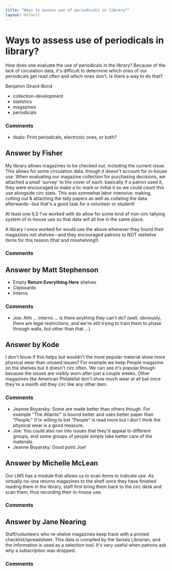 ```yaml
---
title: "Ways to assess use of periodicals in library?"
layout: default
---
```

Ways to assess use of periodicals in library?
=====================
How does one evaluate the use of periodicals in the library? Because of
the lack of circulation data, it's difficult to determine which ones of
our periodicals get read often and which ones don't. Is there a way to
do that?

Benjamin Girard-Bond

<ul class="tags"><li class="tag">collection-development</li><li class="tag">statistics</li><li class="tag">magazines</li><li class="tag">periodicals</li></ul>

### Comments ###
* dsalo: Print periodicals, electronic ones, or both?


Answer by Fisher
----------------
My library allows magazines to be checked out, including the current
issue. This allows for some circulation data, though it doesn't account
for in-house use. When evaluating our magazine collection for purchasing
decisions, we attached a small 'survey' to the cover of each: basically
if a patron used it, they were encouraged to make a tic mark or initial
it so we could count this use alongside circ stats. This was somewhat
labor intensive: making, cutting out & attaching the tally papers as
well as collating the data afterwards--but that's a good task for a
volunteer or student!

At least one ILS I've worked with do allow for some kind of non-circ
tallying system of in-house use so that data will all live in the same
place.

A library I once worked for would use the above whenever they found
their magazines not shelves--and they encouraged patrons to NOT reshelve
items for this reason (that and misshelving!).

### Comments ###

Answer by Matt Stephenson
----------------
-   Empty **Return Everything Here** shelves
-   Clipboards
-   Interns


### Comments ###
* Joe: Ahh ... interns ... is there anything they can't do? (well, obviously,
there are legal restrictions, and we're still trying to train them to
phase through walls, but other than that ...)

Answer by Kode
----------------
I don't know if this helps but wouldn't the more popular material show
more physical wear than unused issues? For example we keep People
magazine on the shelves but it doesn't circ often. We can see it's
popular though because the issues are visibly worn after just a couple
weeks. Other magazines like American Philatelist don't show much wear at
all but once they're a month old they circ like any other item.

### Comments ###
* Jeanne Boyarsky: Some are made better than others though. For example "The Atlantic" is
bound better and uses better paper than "People." (I'm willing to bet
"People" is read more but I don't think the physical wear is a good
measure.
* Joe: You could also run into issues that they'd appeal to different groups,
and some groups of people simply take better care of the materials.
* Jeanne Boyarsky: Good point Joe!

Answer by Michelle McLean
----------------
Our LMS has a module that allows us to scan items to indicate use. As
virtually no-one returns magazines to the shelf once they have finished
reading them in the library, staff first bring them back to the circ
desk and scan them, thus recording their in-house use.

### Comments ###

Answer by Jane Nearing
----------------
Staff/volunteers who re-shelve magazines keep track with a printed
checklist/spreadsheet. This data is compiled by the Serials Librarian,
and the information is used as a selection tool. It's very useful when
patrons ask why a subscription was dropped.

### Comments ###

